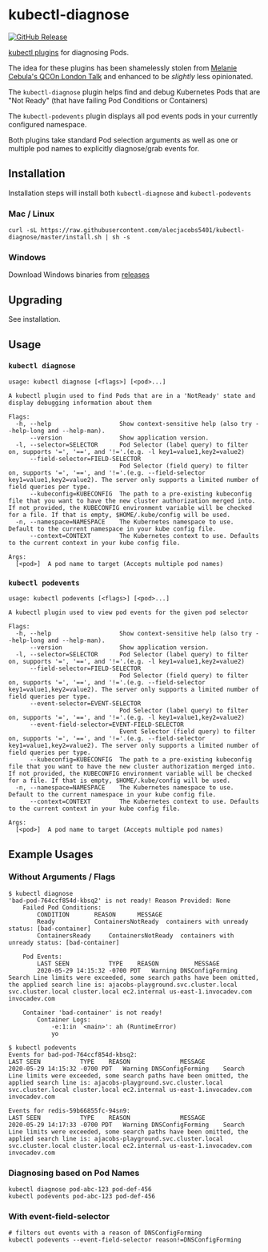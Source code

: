 # kubectl-diagnose
[![GitHub Release](https://img.shields.io/github/release/alecjacobs5401/kubectl-diagnose.svg?logo=github&style=flat-square)](https://github.com/alecjacobs5401/kubectl-diagnose/releases/latest)

[kubectl plugins](https://kubernetes.io/docs/tasks/extend-kubectl/kubectl-plugins/) for diagnosing Pods.

The idea for these plugins has been shamelessly stolen from [Melanie Cebula's QCOn London Talk](https://www.infoq.com/presentations/airbnb-kubernetes-services/) and enhanced to be _slightly_ less opinionated.

The `kubectl-diagnose` plugin helps find and debug Kubernetes Pods that are "Not Ready" (that have failing Pod Conditions or Containers)

The `kubectl-podevents` plugin displays all pod events pods in your currently configured namespace.

Both plugins take standard Pod selection arguments as well as one or multiple pod names to explicitly diagnose/grab events for.

## Installation

Installation steps will install both `kubectl-diagnose` and `kubectl-podevents`

### Mac / Linux
```
curl -sL https://raw.githubusercontent.com/alecjacobs5401/kubectl-diagnose/master/install.sh | sh -s
```

### Windows

Download Windows binaries from [releases](https://github.com/alecjacobs5401/kubectl-diagnose/releases)

## Upgrading
See installation.

## Usage

### `kubectl diagnose`
```
usage: kubectl diagnose [<flags>] [<pod>...]

A kubectl plugin used to find Pods that are in a 'NotReady' state and display debugging information about them

Flags:
  -h, --help                   Show context-sensitive help (also try --help-long and --help-man).
      --version                Show application version.
  -l, --selector=SELECTOR      Pod Selector (label query) to filter on, supports '=', '==', and '!='.(e.g. -l key1=value1,key2=value2)
      --field-selector=FIELD-SELECTOR
                               Pod Selector (field query) to filter on, supports '=', '==', and '!='.(e.g. --field-selector key1=value1,key2=value2). The server only supports a limited number of field queries per type.
      --kubeconfig=KUBECONFIG  The path to a pre-existing kubeconfig file that you want to have the new cluster authorization merged into. If not provided, the KUBECONFIG environment variable will be checked for a file. If that is empty, $HOME/.kube/config will be used.
  -n, --namespace=NAMESPACE    The Kubernetes namespace to use. Default to the current namespace in your kube config file.
      --context=CONTEXT        The Kubernetes context to use. Defaults to the current context in your kube config file.

Args:
  [<pod>]  A pod name to target (Accepts multiple pod names)
```

### `kubectl podevents`
```
usage: kubectl podevents [<flags>] [<pod>...]

A kubectl plugin used to view pod events for the given pod selector

Flags:
  -h, --help                   Show context-sensitive help (also try --help-long and --help-man).
      --version                Show application version.
  -l, --selector=SELECTOR      Pod Selector (label query) to filter on, supports '=', '==', and '!='.(e.g. -l key1=value1,key2=value2)
      --field-selector=FIELD-SELECTOR
                               Pod Selector (field query) to filter on, supports '=', '==', and '!='.(e.g. --field-selector key1=value1,key2=value2). The server only supports a limited number of field queries per type.
      --event-selector=EVENT-SELECTOR
                               Pod Selector (label query) to filter on, supports '=', '==', and '!='.(e.g. -l key1=value1,key2=value2)
      --event-field-selector=EVENT-FIELD-SELECTOR
                               Event Selector (field query) to filter on, supports '=', '==', and '!='.(e.g. --field-selector key1=value1,key2=value2). The server only supports a limited number of field queries per type.
      --kubeconfig=KUBECONFIG  The path to a pre-existing kubeconfig file that you want to have the new cluster authorization merged into. If not provided, the KUBECONFIG environment variable will be checked for a file. If that is empty, $HOME/.kube/config will be used.
  -n, --namespace=NAMESPACE    The Kubernetes namespace to use. Default to the current namespace in your kube config file.
      --context=CONTEXT        The Kubernetes context to use. Defaults to the current context in your kube config file.

Args:
  [<pod>]  A pod name to target (Accepts multiple pod names)
```

## Example Usages
### Without Arguments / Flags
```
$ kubectl diagnose
'bad-pod-764ccf854d-kbsq2' is not ready! Reason Provided: None
	Failed Pod Conditions:
		CONDITION	    REASON		MESSAGE
		Ready		    ContainersNotReady	containers with unready status: [bad-container]
		ContainersReady	    ContainersNotReady	containers with unready status: [bad-container]

	Pod Events:
		LAST SEEN			TYPE	REASON			MESSAGE
		2020-05-29 14:15:32 -0700 PDT	Warning	DNSConfigForming	Search Line limits were exceeded, some search paths have been omitted, the applied search line is: ajacobs-playground.svc.cluster.local svc.cluster.local cluster.local ec2.internal us-east-1.invocadev.com invocadev.com

	Container 'bad-container' is not ready!
		Container Logs:
			-e:1:in `<main>': ah (RuntimeError)
			yo
```
```
$ kubectl podevents
Events for bad-pod-764ccf854d-kbsq2:
LAST SEEN			TYPE	REASON		    	MESSAGE
2020-05-29 14:15:32 -0700 PDT	Warning	DNSConfigForming	Search Line limits were exceeded, some search paths have been omitted, the applied search line is: ajacobs-playground.svc.cluster.local svc.cluster.local cluster.local ec2.internal us-east-1.invocadev.com invocadev.com

Events for redis-59b66855fc-94sn9:
LAST SEEN			TYPE	REASON		    	MESSAGE
2020-05-29 14:17:33 -0700 PDT	Warning	DNSConfigForming	Search Line limits were exceeded, some search paths have been omitted, the applied search line is: ajacobs-playground.svc.cluster.local svc.cluster.local cluster.local ec2.internal us-east-1.invocadev.com invocadev.com
```


### Diagnosing based on Pod Names
```
kubectl diagnose pod-abc-123 pod-def-456
kubectl podevents pod-abc-123 pod-def-456
```

### With event-field-selector
```
# filters out events with a reason of DNSConfigForming
kubectl podevents --event-field-selector reason!=DNSConfigForming
```
